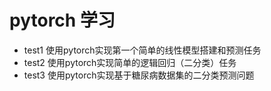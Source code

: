 # pytorch 学习

- test1 使用pytorch实现第一个简单的线性模型搭建和预测任务
- test2 使用pytorch实现简单的逻辑回归（二分类）任务
- test3 使用pytorch实现基于糖尿病数据集的二分类预测问题

